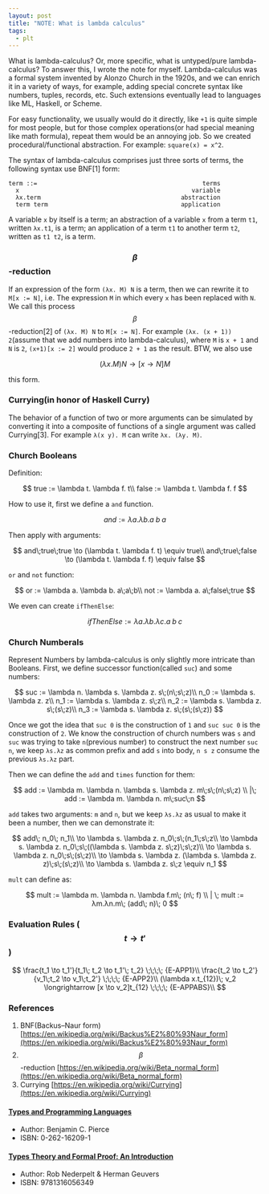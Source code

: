 ```yaml
---
layout: post
title: "NOTE: What is lambda calculus"
tags:
  - plt
---
```


What is lambda-calculus? Or, more specific, what is untyped/pure lambda-calculus? To answer this, I wrote the note for myself. Lambda-calculus was a formal system invented by Alonzo Church in the 1920s, and we can enrich it in a variety of ways, for example, adding special concrete syntax like numbers, tuples, records, etc. Such extensions eventually lead to languages like ML, Haskell, or Scheme.

For easy functionality, we usually would do it directly, like `+1` is quite simple for most people, but for those complex operations(or had special meaning like math formula), repeat them would be an annoying job. So we created procedural/functional abstraction. For example: `square(x) = x^2`.

The syntax of lambda-calculus comprises just three sorts of terms, the following syntax use BNF[1] form:

```bnf
term ::=                                              terms
  x                                                variable
  λx.term                                       abstraction
  term term                                     application
```

A variable `x` by itself is a term; an abstraction of a variable `x` from a term `t1`, written `λx.t1`, is a term; an application of a term `t1` to another term `t2`, written as `t1 t2`, is a term.

### $$\beta$$-reduction

If an expression of the form `(λx. M) N` is a term, then we can rewrite it to `M[x := N]`, i.e. The expression `M` in which every `x` has been replaced with `N`. We call this process $$\beta$$-reduction[2] of `(λx. M) N` to `M[x := N]`. For example `(λx. (x + 1)) 2`(assume that we add numbers into lambda-calculus), where `M` is `x + 1` and `N` is `2`, `(x+1)[x := 2]` would produce `2 + 1` as the result. BTW, we also use

$$
(\lambda x.M)N \longrightarrow [x \to N]M
$$

this form.

### Currying(in honor of Haskell Curry)

The behavior of a function of two or more arguments can be simulated by converting it into a composite of functions of a single argument was called Currying[3]. For example `λ(x y). M` can write `λx. (λy. M)`.

### Church Booleans

Definition:

$$
true := \lambda t. \lambda f. t\\
false := \lambda t. \lambda f. f
$$

How to use it, first we define a `and` function.

$$
and := \lambda a. \lambda b. a\;b\;a
$$

Then apply with arguments:

$$
and\;true\;true \to (\lambda t. \lambda f. t) \equiv true\\
and\;true\;false \to (\lambda t. \lambda f. f) \equiv false
$$

`or` and `not` function:

$$
or := \lambda a. \lambda b. a\;a\;b\\
not := \lambda a. a\;false\;true
$$

We even can create `ifThenElse`:

$$
ifThenElse := \lambda a. \lambda b. \lambda c. a\;b\;c
$$

### Church Numberals

Represent Numbers by lambda-calculus is only slightly more intricate than Booleans. First, we define successor function(called `suc`) and some numbers:

$$
suc := \lambda n. \lambda s. \lambda z. s\;(n\;s\;z)\\
n_0 := \lambda s. \lambda z. z\\
n_1 := \lambda s. \lambda z. s\;z\\
n_2 := \lambda s. \lambda z. s\;(s\;z)\\
n_3 := \lambda s. \lambda z. s\;(s\;(s\;z))
$$

Once we got the idea that `suc 0` is the construction of `1` and `suc suc 0` is the construction of `2`. We know the construction of church numbers was `s` and `suc` was trying to take `n`(previous number) to construct the next number `suc n`, we keep `λs.λz` as common prefix and add `s` into body, `n s z` consume the previous `λs.λz` part.

Then we can define the `add` and `times` function for them:

$$
add := \lambda m. \lambda n. \lambda s. \lambda z. m\;s\;(n\;s\;z) \\
|\; add := \lambda m. \lambda n. m\;suc\;n
$$

`add` takes two arguments: `m` and `n`, but we keep `λs.λz` as usual to make it been a number, then we can demonstrate it:

$$
add\; n_0\; n_1\\
\to \lambda s. \lambda z. n_0\;s\;(n_1\;s\;z\\
\to \lambda s. \lambda z. n_0\;s\;((\lambda s. \lambda z. s\;z)\;s\;z)\\
\to \lambda s. \lambda z. n_0\;s\;(s\;z)\\
\to \lambda s. \lambda z. (\lambda s. \lambda z. z)\;s\;(s\;z)\\
\to \lambda s. \lambda z. s\;z \equiv n_1
$$

`mult` can define as:

$$
mult := \lambda m. \lambda n. \lambda f.m\; (n\; f) \\
| \; mult := λm.λn.m\; (add\; n)\; 0
$$

### Evaluation Rules ($$t \to t'$$)

$$
\frac{t_1 \to t_1'}{t_1\; t_2 \to t_1'\; t_2} \;\;\;\; {E-APP1}\\
\frac{t_2 \to t_2'}{v_1\;t_2 \to v_1\;t_2'} \;\;\;\; {E-APP2}\\
(\lambda x.t_{12})\; v_2 \longrightarrow [x \to v_2]t_{12} \;\;\;\; {E-APPABS}\\
$$

### References

1. BNF(Backus–Naur form) [https://en.wikipedia.org/wiki/Backus%E2%80%93Naur_form](https://en.wikipedia.org/wiki/Backus%E2%80%93Naur_form)
2. $$\beta$$-reduction [https://en.wikipedia.org/wiki/Beta_normal_form](https://en.wikipedia.org/wiki/Beta_normal_form)
3. Currying [https://en.wikipedia.org/wiki/Currying](https://en.wikipedia.org/wiki/Currying)

#### [Types and Programming Languages](https://www.cis.upenn.edu/~bcpierce/tapl/)

- Author: Benjamin C. Pierce
- ISBN: 0-262-16209-1

#### [Types Theory and Formal Proof: An Introduction](https://www.cambridge.org/tw/academic/subjects/computer-science/programming-languages-and-applied-logic/type-theory-and-formal-proof-introduction?format=AR&isbn=9781316056349)

- Author: Rob Nederpelt & Herman Geuvers
- ISBN: 9781316056349
